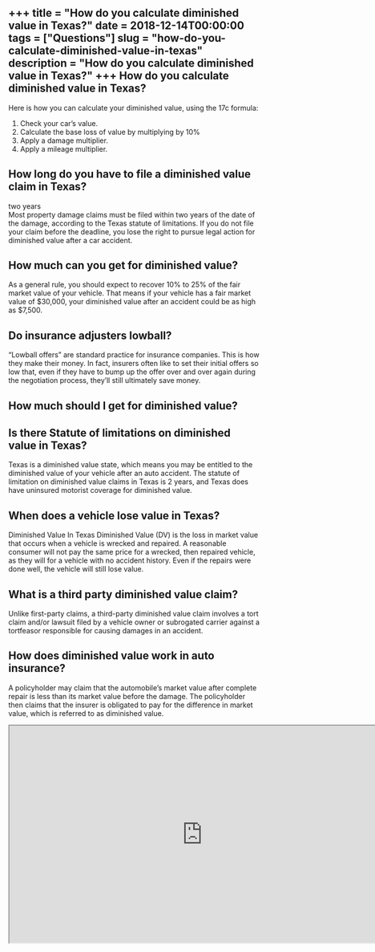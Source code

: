 +++
title = "How do you calculate diminished value in Texas?"
date = 2018-12-14T00:00:00
tags = ["Questions"]
slug = "how-do-you-calculate-diminished-value-in-texas"
description = "How do you calculate diminished value in Texas?"
+++
How do you calculate diminished value in Texas?
-----------------------------------------------

Here is how you can calculate your diminished value, using the 17c formula:

1. Check your car’s value.
2. Calculate the base loss of value by multiplying by 10%
3. Apply a damage multiplier.
4. Apply a mileage multiplier.

How long do you have to file a diminished value claim in Texas?
---------------------------------------------------------------

two years  
Most property damage claims must be filed within two years of the date of the damage, according to the Texas statute of limitations. If you do not file your claim before the deadline, you lose the right to pursue legal action for diminished value after a car accident.

How much can you get for diminished value?
------------------------------------------

As a general rule, you should expect to recover 10% to 25% of the fair market value of your vehicle. That means if your vehicle has a fair market value of $30,000, your diminished value after an accident could be as high as $7,500.

Do insurance adjusters lowball?
-------------------------------

“Lowball offers” are standard practice for insurance companies. This is how they make their money. In fact, insurers often like to set their initial offers so low that, even if they have to bump up the offer over and over again during the negotiation process, they’ll still ultimately save money.

How much should I get for diminished value?
-------------------------------------------

Is there Statute of limitations on diminished value in Texas?
-------------------------------------------------------------

Texas is a diminished value state, which means you may be entitled to the diminished value of your vehicle after an auto accident. The statute of limitation on diminished value claims in Texas is 2 years, and Texas does have uninsured motorist coverage for diminished value.

When does a vehicle lose value in Texas?
----------------------------------------

Diminished Value In Texas Diminished Value (DV) is the loss in market value that occurs when a vehicle is wrecked and repaired. A reasonable consumer will not pay the same price for a wrecked, then repaired vehicle, as they will for a vehicle with no accident history. Even if the repairs were done well, the vehicle will still lose value.

What is a third party diminished value claim?
---------------------------------------------

Unlike first-party claims, a third-party diminished value claim involves a tort claim and/or lawsuit filed by a vehicle owner or subrogated carrier against a tortfeasor responsible for causing damages in an accident.

How does diminished value work in auto insurance?
-------------------------------------------------

A policyholder may claim that the automobile’s market value after complete repair is less than its market value before the damage. The policyholder then claims that the insurer is obligated to pay for the difference in market value, which is referred to as diminished value.

<iframe allow="accelerometer; autoplay; clipboard-write; encrypted-media; gyroscope; picture-in-picture" allowfullscreen="" class="__youtube_prefs__  epyt-is-override  no-lazyload" data-no-lazy="1" data-origheight="433" data-origwidth="770" data-skipgform_ajax_framebjll="" height="433" id="_ytid_65989" loading="lazy" src="https://www.youtube.com/embed/62DuHDIeDTo?enablejsapi=1&autoplay=0&cc_load_policy=0&cc_lang_pref=&iv_load_policy=1&loop=0&modestbranding=0&rel=1&fs=1&playsinline=0&autohide=2&theme=dark&color=red&controls=1&" title="YouTube player" width="770"></iframe>